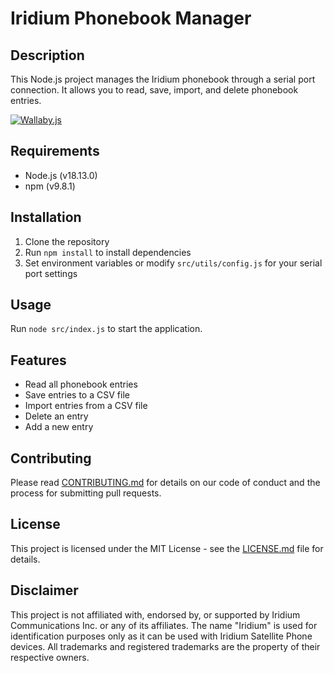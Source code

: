 # Iridium Phonebook Manager

## Description
This Node.js project manages the Iridium phonebook through a serial port connection. It allows you to read, save, import, and delete phonebook entries.

[![Wallaby.js](https://img.shields.io/badge/wallaby.js-powered-blue.svg?style=for-the-badge&logo=github)](https://wallabyjs.com/oss/)

## Requirements
- Node.js (v18.13.0)
- npm (v9.8.1)

## Installation
1. Clone the repository
2. Run `npm install` to install dependencies
3. Set environment variables or modify `src/utils/config.js` for your serial port settings

## Usage
Run `node src/index.js` to start the application.

## Features
- Read all phonebook entries
- Save entries to a CSV file
- Import entries from a CSV file
- Delete an entry
- Add a new entry

## Contributing
Please read [CONTRIBUTING.md](CONTRIBUTING.md) for details on our code of conduct and the process for submitting pull requests.

## License
This project is licensed under the MIT License - see the [LICENSE.md](LICENSE.md) file for details.

## Disclaimer

This project is not affiliated with, endorsed by, or supported by Iridium Communications Inc. or any of its affiliates. The name "Iridium" is used for identification purposes only as it can be used with Iridium Satellite Phone devices. All trademarks and registered trademarks are the property of their respective owners.
